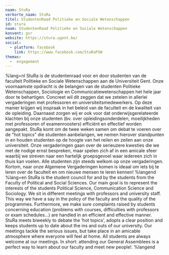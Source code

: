 ```yaml
---
naam: StuRa
verkorte_naam: StuRa
titel: StudentenRaad Politieke en Sociale Wetenschappen
id: stura
naam: StudentenRaad Politieke en Sociale Wetenschappen
konvent: gsr
website: https://stura.ugent.be/
social:
  - platform: facebook
    link: https://www.facebook.com/StuRaPSW
themas:
  -  engagement
---
```


%lang=nl 
StuRa is de studentenraad voor en door studenten van de faculteit Politieke en Sociale Wetenschappen aan de Universiteit Gent. Onze voornaamste opdracht is de belangen van de studenten Politieke Wetenschappen, Sociologie en Communicatiewetenschappen het hele jaar door te behartigen. Concreet wil dit zeggen dat we zetelen in allerlei vergaderingen met professoren en universiteitsmedewerkers.
Op deze manier krijgen wij inspraak in het beleid van de faculteit en de kwaliteit van de opleiding. Daarnaast zorgen wij er ook voor dat onderwijsgerelateerde klachten bij onze studenten (bv. over opleidingsonderdelen, moeilijkheden met professoren of examenroosters) efficiënt en effectief worden aangepakt.
StuRa komt om de twee weken samen om debat te voeren over de "hot topics" die studenten aanbelangen, we nemen hierover standpunten in en houden studenten op de hoogte van het reilen en zeilen aan onze universiteit. Onze vergaderingen gaan over de serieuzere kwesties die we met de nodige ernst bespreken, maar spelen zich af in een amicale sfeer waarbij we streven naar een hartelijk groepsgevoel waar iedereen zich in thuis kan voelen. Alle studenten zijn steeds welkom op onze vergaderingen. Kortom, naar onze Algemene Vergaderingen komen is ideaal om iets bij te leren over de faculteit en om nieuwe mensen te leren kennen! 
%langend 
%lang=en 
StuRa is the student council for and by the students from the Faculty of Political and Social Sciences. Our main goal is to represent the interests of the students Political Science, Communication Science and Sociology. We sit in different meetings with professors and university staff. This way we have a say in the policy of the faculty and the quality of the programmes. Furthermore, we make sure complaints raised by students concerning education (problems with courses, difficulties with professors or exam schedules…) are handled in an efficient and effective manner. StuRa meets biweekly to debate the ‘hot topics’, adopts a clear position and keeps students up to date about the ins and outs of our university. Our meetings tackle the serious issues, but take place in an amicable atmosphere where everyone will feel at home. All students are always welcome at our meetings. In short: attending our General Assemblees is a perfect way to learn about our faculty and meet new people!. 
%langend
